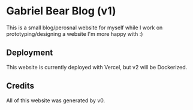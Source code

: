 # Gabriel Bear Blog (v1)

This is a small blog/perosnal website for myself while I work on prototyping/designing a website I'm more happy with :)

## Deployment

This website is currently deployed with Vercel, but v2 will be Dockerized.

## Credits

All of this website was generated by v0.
